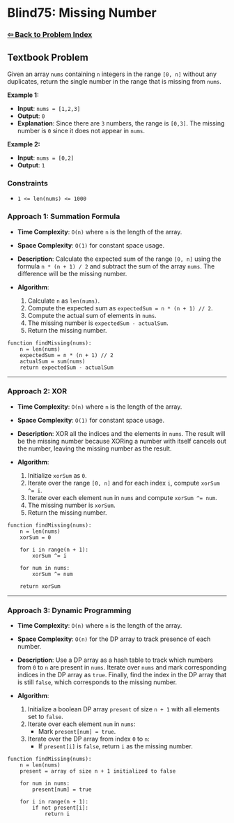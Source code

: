 # Blind75: Missing Number

### [⇦ Back to Problem Index](../../index.md)

## Textbook Problem

Given an array `nums` containing `n` integers in the range `[0, n]` without any duplicates, return the single number in the range that is missing from `nums`.

**Example 1:**

-   **Input**: `nums = [1,2,3]`
-   **Output**: `0`
-   **Explanation**: Since there are `3` numbers, the range is `[0,3]`. The missing number is `0` since it does not appear in `nums`.

**Example 2:**

-   **Input**: `nums = [0,2]`
-   **Output**: `1`

### Constraints

-   `1 <= len(nums) <= 1000`

### Approach 1: Summation Formula

-   **Time Complexity**: `O(n)` where `n` is the length of the array.
-   **Space Complexity**: `O(1)` for constant space usage.
-   **Description**: Calculate the expected sum of the range `[0, n]` using the formula `n * (n + 1) / 2` and subtract the sum of the array `nums`. The difference will be the missing number.
-   **Algorithm**:

    1.  Calculate `n` as `len(nums)`.
    2.  Compute the expected sum as `expectedSum = n * (n + 1) // 2`.
    3.  Compute the actual sum of elements in `nums`.
    4.  The missing number is `expectedSum - actualSum`.
    5.  Return the missing number.

```pseudo
function findMissing(nums):
	n = len(nums)
	expectedSum = n * (n + 1) // 2
	actualSum = sum(nums)
	return expectedSum - actualSum
```

---

### Approach 2: XOR

-   **Time Complexity**: `O(n)` where `n` is the length of the array.
-   **Space Complexity**: `O(1)` for constant space usage.
-   **Description**: XOR all the indices and the elements in `nums`. The result will be the missing number because XORing a number with itself cancels out the number, leaving the missing number as the result.
-   **Algorithm**:

    1.  Initialize `xorSum` as `0`.
    2.  Iterate over the range `[0, n]` and for each index `i`, compute `xorSum ^= i`.
    3.  Iterate over each element `num` in `nums` and compute `xorSum ^= num`.
    4.  The missing number is `xorSum`.
    5.  Return the missing number.

```pseudo
function findMissing(nums):
	n = len(nums)
	xorSum = 0

	for i in range(n + 1):
		xorSum ^= i

	for num in nums:
		xorSum ^= num

	return xorSum
```

---

### Approach 3: Dynamic Programming

-   **Time Complexity**: `O(n)` where `n` is the length of the array.
-   **Space Complexity**: `O(n)` for the DP array to track presence of each number.
-   **Description**: Use a DP array as a hash table to track which numbers from `0` to `n` are present in `nums`. Iterate over `nums` and mark corresponding indices in the DP array as `true`. Finally, find the index in the DP array that is still `false`, which corresponds to the missing number.
-   **Algorithm**:

    1.  Initialize a boolean DP array `present` of size `n + 1` with all elements set to `false`.
    2.  Iterate over each element `num` in `nums`:
        -   Mark `present[num] = true`.
    3.  Iterate over the DP array from index `0` to `n`:
        -   If `present[i]` is `false`, return `i` as the missing number.

```pseudo
function findMissing(nums):
	n = len(nums)
	present = array of size n + 1 initialized to false

	for num in nums:
		present[num] = true

	for i in range(n + 1):
		if not present[i]:
			return i
```

